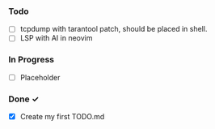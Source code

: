 ### Todo

- [ ] tcpdump with tarantool patch, should be placed in shell.
- [ ] LSP with AI in neovim

### In Progress

- [ ] Placeholder

### Done ✓

- [x] Create my first TODO.md
